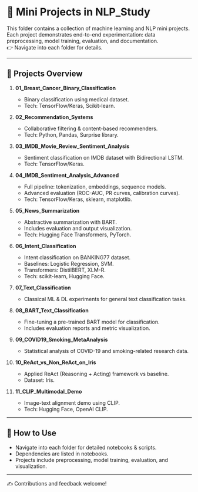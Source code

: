 # 🧩 Mini Projects in NLP_Study

This folder contains a collection of machine learning and NLP mini projects.  
Each project demonstrates end-to-end experimentation: data preprocessing, model training, evaluation, and documentation.  
👉 Navigate into each folder for details.

---

## 📂 Projects Overview

1. **01_Breast_Cancer_Binary_Classification**  
   - Binary classification using medical dataset.  
   - Tech: TensorFlow/Keras, Scikit-learn.  

2. **02_Recommendation_Systems**  
   - Collaborative filtering & content-based recommenders.  
   - Tech: Python, Pandas, Surprise library.  

3. **03_IMDB_Movie_Review_Sentiment_Analysis**  
   - Sentiment classification on IMDB dataset with Bidirectional LSTM.  
   - Tech: TensorFlow/Keras.  

4. **04_IMDB_Sentiment_Analysis_Advanced**  
   - Full pipeline: tokenization, embeddings, sequence models.  
   - Advanced evaluation (ROC-AUC, PR curves, calibration curves).  
   - Tech: TensorFlow/Keras, sklearn, matplotlib.  

5. **05_News_Summarization**  
   - Abstractive summarization with BART.  
   - Includes evaluation and output visualization.  
   - Tech: Hugging Face Transformers, PyTorch.  

6. **06_Intent_Classification**  
   - Intent classification on BANKING77 dataset.  
   - Baselines: Logistic Regression, SVM.  
   - Transformers: DistilBERT, XLM-R.  
   - Tech: scikit-learn, Hugging Face.  

7. **07_Text_Classification**  
   - Classical ML & DL experiments for general text classification tasks.  

8. **08_BART_Text_Classification**  
   - Fine-tuning a pre-trained BART model for classification.  
   - Includes evaluation reports and metric visualization.  

9. **09_COVID19_Smoking_MetaAnalysis**  
   - Statistical analysis of COVID-19 and smoking-related research data.  

10. **10_ReAct_vs_Non_ReAct_on_Iris**  
    - Applied ReAct (Reasoning + Acting) framework vs baseline.  
    - Dataset: Iris.  

11. **11_CLIP_Multimodal_Demo**  
    - Image-text alignment demo using CLIP.  
    - Tech: Hugging Face, OpenAI CLIP.  

---

## 🔎 How to Use
- Navigate into each folder for detailed notebooks & scripts.  
- Dependencies are listed in notebooks.  
- Projects include preprocessing, model training, evaluation, and visualization.  

---

✍️ Contributions and feedback welcome!

